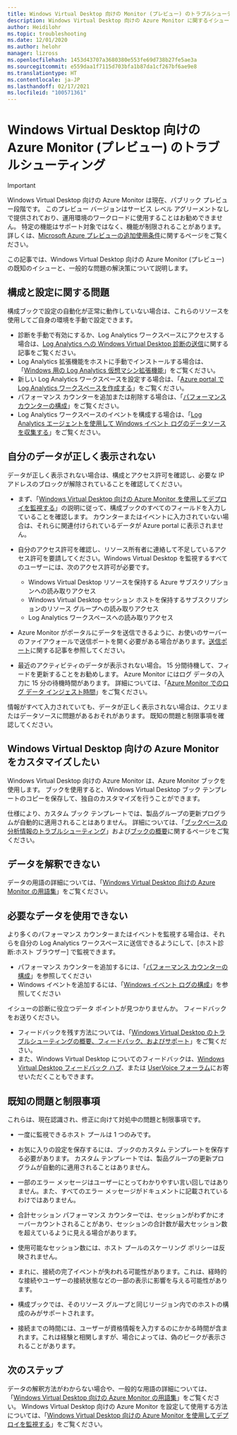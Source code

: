 ```yaml
---
title: Windows Virtual Desktop 向けの Monitor (プレビュー) のトラブルシューティング - Azure
description: Windows Virtual Desktop 向けの Azure Monitor に関するイシューのトラブルシューティング方法。
author: Heidilohr
ms.topic: troubleshooting
ms.date: 12/01/2020
ms.author: helohr
manager: lizross
ms.openlocfilehash: 1453d43707a3680380e553fe69d738b27fe5ae3a
ms.sourcegitcommit: e559daa1f7115d703bfa1b87da1cf267bf6ae9e8
ms.translationtype: HT
ms.contentlocale: ja-JP
ms.lasthandoff: 02/17/2021
ms.locfileid: "100571361"
---
```

# <a name="troubleshoot-azure-monitor-for-windows-virtual-desktop-preview"></a>Windows Virtual Desktop 向けの Azure Monitor (プレビュー) のトラブルシューティング

>[!IMPORTANT]
>Windows Virtual Desktop 向けの Azure Monitor は現在、パブリック プレビュー段階です。 このプレビュー バージョンはサービス レベル アグリーメントなしで提供されており、運用環境のワークロードに使用することはお勧めできません。 特定の機能はサポート対象ではなく、機能が制限されることがあります。 詳しくは、[Microsoft Azure プレビューの追加使用条件](https://azure.microsoft.com/support/legal/preview-supplemental-terms/)に関するページをご覧ください。

この記事では、Windows Virtual Desktop 向けの Azure Monitor (プレビュー) の既知のイシューと、一般的な問題の解決策について説明します。

## <a name="issues-with-configuration-and-setup"></a>構成と設定に関する問題

構成ブックで設定の自動化が正常に動作していない場合は、これらのリソースを使用してご自身の環境を手動で設定できます。

- 診断を手動で有効にするか、Log Analytics ワークスペースにアクセスする場合は、[Log Analytics への Windows Virtual Desktop 診断の送信](diagnostics-log-analytics.md)に関する記事をご覧ください。
- Log Analytics 拡張機能をホストに手動でインストールする場合は、「[Windows 用の Log Analytics 仮想マシン拡張機能](../virtual-machines/extensions/oms-windows.md)」をご覧ください。
- 新しい Log Analytics ワークスペースを設定する場合は、「[Azure portal で Log Analytics ワークスペースを作成する](../azure-monitor/logs/quick-create-workspace.md)」をご覧ください。
- パフォーマンス カウンターを追加または削除する場合は、「[パフォーマンス カウンターの構成](../azure-monitor/agents/data-sources-performance-counters.md)」をご覧ください。
- Log Analytics ワークスペースのイベントを構成する場合は、「[Log Analytics エージェントを使用して Windows イベント ログのデータソースを収集する](../azure-monitor/agents/data-sources-windows-events.md)」をご覧ください。

## <a name="my-data-isnt-displaying-properly"></a>自分のデータが正しく表示されない

データが正しく表示されない場合は、構成とアクセス許可を確認し、必要な IP アドレスのブロックが解除されていることを確認してください。 

- まず、「[Windows Virtual Desktop 向けの Azure Monitor を使用してデプロイを監視する](azure-monitor.md)」の説明に従って、構成ブックのすべてのフィールドを入力していることを確認します。 カウンターまたはイベントに入力されていない場合は、それらに関連付けられているデータが Azure portal に表示されません。

- 自分のアクセス許可を確認し、リソース所有者に連絡して不足しているアクセス許可を要請してください。Windows Virtual Desktop を監視するすべてのユーザーには、次のアクセス許可が必要です。

    - Windows Virtual Desktop リソースを保持する Azure サブスクリプションへの読み取りアクセス
    - Windows Virtual Desktop セッション ホストを保持するサブスクリプションのリソース グループへの読み取りアクセス 
    - Log Analytics ワークスペースへの読み取りアクセス

- Azure Monitor がポータルにデータを送信できるように、お使いのサーバーのファイアウォールで送信ポートを開く必要がある場合があります。[送信ポート](https://docs.microsoft.com/azure/azure-monitor/app/ip-addresses)に関する記事を参照してください。 

- 最近のアクティビティのデータが表示されない場合。 15 分間待機して、フィードを更新することをお勧めします。 Azure Monitor にはログ データの入力に 15 分の待機時間があります。 詳細については、「[Azure Monitor でのログ データ インジェスト時間](../azure-monitor/logs/data-ingestion-time.md)」をご覧ください。

情報がすべて入力されていても、データが正しく表示されない場合は、クエリまたはデータソースに問題があるおそれがあります。 既知の問題と制限事項を確認してください。 

## <a name="i-want-to-customize-azure-monitor-for-windows-virtual-desktop"></a>Windows Virtual Desktop 向けの Azure Monitor をカスタマイズしたい

Windows Virtual Desktop 向けの Azure Monitor は、Azure Monitor ブックを使用します。 ブックを使用すると、Windows Virtual Desktop ブック テンプレートのコピーを保存して、独自のカスタマイズを行うことができます。

仕様により、カスタム ブック テンプレートでは、製品グループの更新プログラムが自動的に適用されることはありません。 詳細については、「[ブックベースの分析情報のトラブルシューティング](../azure-monitor/insights/troubleshoot-workbooks.md)」および[ブックの概要](../azure-monitor/visualize/workbooks-overview.md)に関するページをご覧ください。

## <a name="i-cant-interpret-the-data"></a>データを解釈できない

データの用語の詳細については、「[Windows Virtual Desktop 向けの Azure Monitor の用語集](azure-monitor-glossary.md)」をご覧ください。

## <a name="the-data-i-need-isnt-available"></a>必要なデータを使用できない

より多くのパフォーマンス カウンターまたはイベントを監視する場合は、それらを自分の Log Analytics ワークスペースに送信できるようにして、[ホスト診断:ホスト ブラウザー] で監視できます。 

- パフォーマンス カウンターを追加するには、「[パフォーマンス カウンターの構成](https://docs.microsoft.com/azure/azure-monitor/platform/data-sources-performance-counters#configuring-performance-counters)」を参照してください
- Windows イベントを追加するには、「[Windows イベント ログの構成](https://docs.microsoft.com/azure/azure-monitor/platform/data-sources-windows-events#configuring-windows-event-logs)」を参照してください

イシューの診断に役立つデータ ポイントが見つかりませんか。 フィードバックをお送りください。

- フィードバックを残す方法については、「[Windows Virtual Desktop のトラブルシューティングの概要、フィードバック、およびサポート](troubleshoot-set-up-overview.md)」をご覧ください。
- また、Windows Virtual Desktop についてのフィードバックは、[Windows Virtual Desktop フィードバック ハブ](https://support.microsoft.com/help/4021566/windows-10-send-feedback-to-microsoft-with-feedback-hub-app)、または [UserVoice フォーラム](https://windowsvirtualdesktop.uservoice.com/forums/921118-general)にお寄せいただくこともできます。

## <a name="known-issues-and-limitations"></a>既知の問題と制限事項

これらは、現在認識され、修正に向けて対処中の問題と制限事項です。

- 一度に監視できるホスト プールは 1 つのみです。 

- お気に入りの設定を保存するには、ブックのカスタム テンプレートを保存する必要があります。 カスタム テンプレートでは、製品グループの更新プログラムが自動的に適用されることはありません。

- 一部のエラー メッセージはユーザーにとってわかりやすい言い回しではありません。また、すべてのエラー メッセージがドキュメントに記載されているわけではありません。

- 合計セッション パフォーマンス カウンターでは、セッションがわずかにオーバーカウントされることがあり、セッションの合計数が最大セッション数を超えているように見える場合があります。

- 使用可能なセッション数には、ホスト プールのスケーリング ポリシーは反映されません。 
    
- まれに、接続の完了イベントが失われる可能性があります。これは、経時的な接続やユーザーの接続状態などの一部の表示に影響を与える可能性があります。  
    
- 構成ブックでは、そのリソース グループと同じリージョン内でのホストの構成のみがサポートされます。 

- 接続までの時間には、ユーザーが資格情報を入力するのにかかる時間が含まれます。これは経験と相関しますが、場合によっては、偽のピークが表示されることがあります。 
    

## <a name="next-steps"></a>次のステップ

データの解釈方法がわからない場合や、一般的な用語の詳細については、「[Windows Virtual Desktop 向けの Azure Monitor の用語集](azure-monitor-glossary.md)」をご覧ください。 Windows Virtual Desktop 向けの Azure Monitor を設定して使用する方法については、「[Windows Virtual Desktop 向けの Azure Monitor を使用してデプロイを監視する](azure-monitor.md)」をご覧ください。